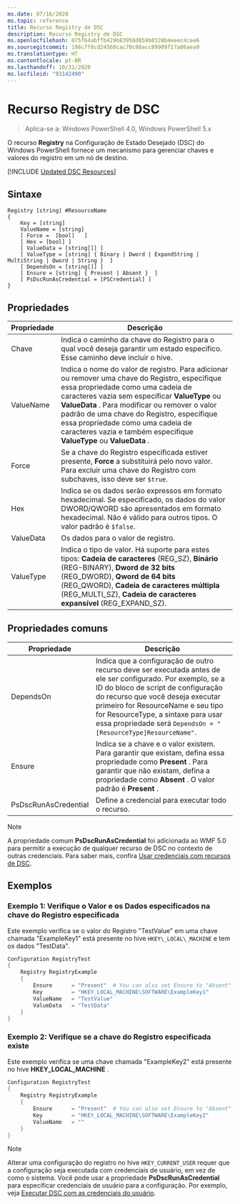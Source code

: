 ```yaml
---
ms.date: 07/16/2020
ms.topic: reference
title: Recurso Registry de DSC
description: Recurso Registry de DSC
ms.openlocfilehash: 075f64abffb429b83958d859b0328b4eeec4cee6
ms.sourcegitcommit: 196c7f8cd24560cac70c88acc89909f17a86aea9
ms.translationtype: HT
ms.contentlocale: pt-BR
ms.lasthandoff: 10/31/2020
ms.locfileid: "93142490"
---
```

# <a name="dsc-registry-resource"></a>Recurso Registry de DSC

> Aplica-se a: Windows PowerShell 4.0, Windows PowerShell 5.x

O recurso **Registry** na Configuração de Estado Desejado (DSC) do Windows PowerShell fornece um mecanismo para gerenciar chaves e valores do registro em um nó de destino.

[!INCLUDE [Updated DSC Resources](../../../../../includes/dsc-resources.md)]

## <a name="syntax"></a>Sintaxe

```Syntax
Registry [string] #ResourceName
{
    Key = [string]
    ValueName = [string]
    [ Force =  [bool]   ]
    [ Hex = [bool] ]
    [ ValueData = [string[]] ]
    [ ValueType = [string] { Binary | Dword | ExpandString | MultiString | Qword | String }  ]
    [ DependsOn = [string[]] ]
    [ Ensure = [string] { Present | Absent }  ]
    [ PsDscRunAsCredential = [PSCredential] ]
}
```

## <a name="properties"></a>Propriedades

|Propriedade |Descrição |
|---|---|
|Chave |Indica o caminho da chave do Registro para o qual você deseja garantir um estado específico. Esse caminho deve incluir o hive. |
|ValueName |Indica o nome do valor de registro. Para adicionar ou remover uma chave do Registro, especifique essa propriedade como uma cadeia de caracteres vazia sem especificar **ValueType** ou **ValueData** . Para modificar ou remover o valor padrão de uma chave do Registro, especifique essa propriedade como uma cadeia de caracteres vazia e também especifique **ValueType** ou **ValueData** . |
|Force |Se a chave do Registro especificada estiver presente, **Force** a substituirá pelo novo valor. Para excluir uma chave do Registro com subchaves, isso deve ser `$true`. |
|Hex |Indica se os dados serão expressos em formato hexadecimal. Se especificado, os dados do valor DWORD/QWORD são apresentados em formato hexadecimal. Não é válido para outros tipos. O valor padrão é `$false`. |
|ValueData |Os dados para o valor de registro. |
|ValueType |Indica o tipo de valor. Há suporte para estes tipos: **Cadeia de caracteres** (REG_SZ), **Binário** (REG-BINARY), **Dword de 32 bits** (REG_DWORD), **Qword de 64 bits** (REG_QWORD), **Cadeia de caracteres múltipla** (REG_MULTI_SZ), **Cadeia de caracteres expansível** (REG_EXPAND_SZ). |

## <a name="common-properties"></a>Propriedades comuns

|Propriedade |Descrição |
|---|---|
|DependsOn |Indica que a configuração de outro recurso deve ser executada antes de ele ser configurado. Por exemplo, se a ID do bloco de script de configuração do recurso que você deseja executar primeiro for ResourceName e seu tipo for ResourceType, a sintaxe para usar essa propriedade será `DependsOn = "[ResourceType]ResourceName"`. |
|Ensure |Indica se a chave e o valor existem. Para garantir que existam, defina essa propriedade como **Present** . Para garantir que não existam, defina a propriedade como **Absent** . O valor padrão é **Present** . |
|PsDscRunAsCredential |Define a credencial para executar todo o recurso. |

> [!NOTE]
> A propriedade comum **PsDscRunAsCredential** foi adicionada ao WMF 5.0 para permitir a execução de qualquer recurso de DSC no contexto de outras credenciais. Para saber mais, confira [Usar credenciais com recursos de DSC](../../../configurations/runasuser.md).

## <a name="examples"></a>Exemplos

### <a name="example-1-ensure-specified-value-and-data-under-specified-registry-key"></a>Exemplo 1: Verifique o Valor e os Dados especificados na chave do Registro especificada

Este exemplo verifica se o valor do Registro "TestValue" em uma chave chamada "ExampleKey1" está presente no hive `HKEY\_LOCAL\_MACHINE` e tem os dados "TestData".

```powershell
Configuration RegistryTest
{
    Registry RegistryExample
    {
        Ensure      = "Present"  # You can also set Ensure to "Absent"
        Key         = "HKEY_LOCAL_MACHINE\SOFTWARE\ExampleKey1"
        ValueName   = "TestValue"
        ValueData   = "TestData"
    }
}
```

### <a name="example-2-ensure-specified-registry-key-exists"></a>Exemplo 2: Verifique se a chave do Registro especificada existe

Este exemplo verifica se uma chave chamada "ExampleKey2" está presente no hive **HKEY\_LOCAL\_MACHINE** .

```powershell
Configuration RegistryTest
{
    Registry RegistryExample
    {
        Ensure      = "Present"  # You can also set Ensure to "Absent"
        Key         = "HKEY_LOCAL_MACHINE\SOFTWARE\ExampleKey2"
        ValueName   = ""
    }
}
```

> [!NOTE]
> Alterar uma configuração do registro no hive `HKEY_CURRENT_USER` requer que a configuração seja executada com credenciais de usuário, em vez de como o sistema. Você pode usar a propriedade **PsDscRunAsCredential** para especificar credenciais de usuário para a configuração. Por exemplo, veja [Executar DSC com as credenciais do usuário](../../../configurations/runAsUser.md).
